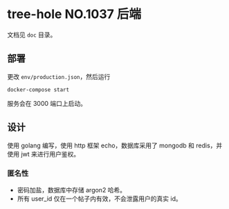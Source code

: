 # tree-hole NO.1037 后端

文档见 `doc` 目录。

## 部署

更改 `env/production.json`，然后运行

```
docker-compose start
```

服务会在 3000 端口上启动。

## 设计

使用 golang 编写，使用 http 框架 echo，数据库采用了 mongodb 和 redis，并使用 jwt 来进行用户鉴权。

### 匿名性

- 密码加盐，数据库中存储 argon2 哈希。
- 所有 user_id 仅在一个帖子内有效，不会泄露用户的真实 id。
